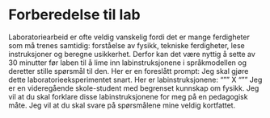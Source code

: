 # Forberedelse til lab 

Laboratoriearbeid er ofte veldig vanskelig fordi det er mange ferdigheter som må trenes samtidig: forståelse av fysikk, tekniske ferdigheter, lese instruksjoner og beregne usikkerhet. Derfor kan det være nyttig å sette av 30 minutter før laben til å lime inn labinstruksjonene i språkmodellen og deretter stille spørsmål til den. Her er en foreslått prompt:
Jeg skal gjøre dette laboratorieeksperimentet snart. Her er labinstruksjonene:
“””
X
“””
Jeg er en videregående skole-student med begrenset kunnskap om fysikk. Jeg vil at du skal forklare disse labinstruksjonene for meg på en pedagogisk måte. Jeg vil at du skal svare på spørsmålene mine veldig kortfattet.